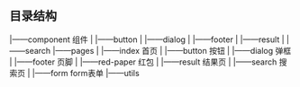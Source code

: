 ## 目录结构

|——component 组件
|    |——button
|    |——dialog
|    |——footer
|    |——result
|    |——search
|——pages 
|    |——index     首页
|    |——button    按钮
|    |——dialog    弹框
|    |——footer    页脚 
|    |——red-paper 红包
|    |——result    结果页
|    |——search    搜索页
|    |——form      form表单
|——utils
